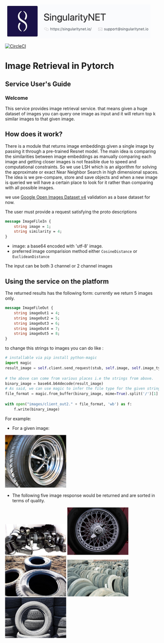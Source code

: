 ![singnetlogo](../assets/singnet-logo.jpg?raw=true 'SingularityNET')

[![CircleCI](https://circleci.com/gh/IsraelAbebe/Image-retrieval-in-pytorch.svg?style=svg)](https://circleci.com/gh/IsraelAbebe/Image-retrieval-in-pytorch)
# Image Retrieval in Pytorch
## Service User's Guide

### Welcome
This service provides image retrieval service. that means given a huge dataset of images you can query one image as input and it will return top k similar images to that given image.

## How does it work?
There is a module that returns image embeddings given a single image by passing it through a pre-trained Resnet model. The main idea is comparing the similarities between image embeddings 
as manually comparing each image and getting closer images is not feasible due to speed and computational constraints.
So we use LSH which is an algorithm for solving the approximate or exact Near Neighbor Search in high dimensional spaces. 
The idea is we pre-compare, store and save objects and when a new image is queried we will have a certain place to look for it rather than comparing with all possible images.

we use [Google Open Images Dataset v4](https://www.figure-eight.com/dataset/open-images-annotated-with-bounding-boxes/) validation as a base dataset for now.

The user must provide a request satisfying the proto descriptions
```proto
message ImageFileIn {
	string image = 1;
	string similarity = 4;
}
```
- image: a base64 encoded with 'utf-8' image.
- preferred image comparision method either `CosineDistance` or `EuclideanDistance`

The input can be both 3 channel or 2 channel images

## Using the service on the platform
The returned results has the following form: currently we return 5 images only.
```proto
message ImageFileOut {
    string imageOut1 = 4;
    string imageOut2 = 5;
    string imageOut3 = 6;
    string imageOut4 = 7;
    string imageOut5 = 8;
}
```

to change this strings to images you can do like :
```python
# installable via pip install python-magic
import magic
result_image = self.client.send_request(stub, self.image, self.image_type)

# the above can come from various places i.e the strings from above.
binary_image = base64.b64decode(result_image)
# As said, we can use magic to infer the file type for the given string by infering stream.
file_format = magic.from_buffer(binary_image, mime=True).split('/')[1]

with open("images/client_out2." + file_format, 'wb') as f:
    f.write(binary_image)
```
For example: 
- For a given image: 

<img src="../assets/4f24007b18d82e7b.jpg" alt="request_image" width="200"/>

- The following five image response would be returned and are sorted in terms of quality.

<img src="../assets/12ffec29f591b319.jpg" alt="response_image" width="200"/>
<img src="../assets/58ab0d816f965f86.jpg" alt="response_image" width="200"/>
<img src="../assets/a5d01fb7fc6a38a2.jpg" alt="response_image" width="200"/> 
<img src="../assets/aa3dc31f0ecf8b85.jpg" alt="response_image" width="200"/>
<img src="../assets/f1957796c4b9ef30.jpg" alt="response_image" width="200"/>

